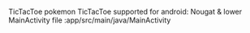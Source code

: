 TicTacToe
pokemon TicTacToe supported for android: Nougat & lower
MainActivity file :app/src/main/java/MainActivity
